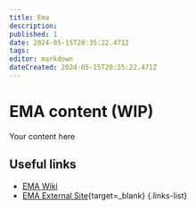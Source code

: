 ```yaml
---
title: Ema
description: 
published: 1
date: 2024-05-15T20:35:22.471Z
tags: 
editor: markdown
dateCreated: 2024-05-15T20:35:22.471Z
---
```


# EMA content (WIP)
Your content here

## Useful links

- [EMA Wiki](/Beamlines/EMA/ema_intro)
- [EMA External Site](https://lnls.cnpem.br/grupos/ema/){target=_blank}
{.links-list}